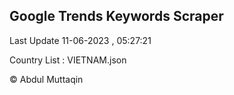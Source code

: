 

## Google Trends Keywords Scraper 
 
Last Update 11-06-2023 , 05:27:21

Country List :
VIETNAM.json



© Abdul Muttaqin 

